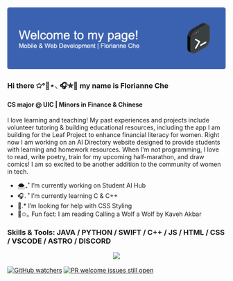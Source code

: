 ### ![Header](./github-header-image.png)
### Hi there ✩°🌊⋆⸜ 🎧✮🫧 my name is Florianne Che
#### CS major @ UIC | Minors in Finance & Chinese

I love learning and teaching! My past experiences and projects include volunteer tutoring & building educational resources, including the app I am building for the Leaf Project to enhance financial literacy for women. Right now I am working on an AI Directory website designed to provide students with learning and homework resources. When I'm not programming, I love to read, write poetry, train for my upcoming half-marathon, and draw comics! I am so excited to be another addition to the community of women in tech. 

- 🌨️₊˚  I’m currently working on Student AI Hub 
- 🎧. ˚ I’m currently learning C & C++ 
- 🩵.*  I’m looking for help with CSS Styling 
- 🎐✩｡  Fun fact: I am reading Calling a Wolf a Wolf by Kaveh Akbar

### Skills & Tools: JAVA / PYTHON / SWIFT / C++ / JS / HTML / CSS / VSCODE / ASTRO / DISCORD

<p align="center">
  <a href="https://skillicons.dev">
    <img src="https://skillicons.dev/icons?i=java,py,swift,cpp,js,html,css,vscode,astro,discord" />
  </a>
</p>

[![GitHub watchers](https://img.shields.io/github/watchers/Naereen/StrapDown.js.svg?style=social&label=Watch&maxAge=2592000)](https://GitHub.com/Naereen/StrapDown.js/watchers/)
[![PR welcome issues still open](https://badgen.net/https/pr-welcome-badge.vercel.app/api/badge/fastify/help)](https://github.com/sinchang/pr-welcome-badge)
